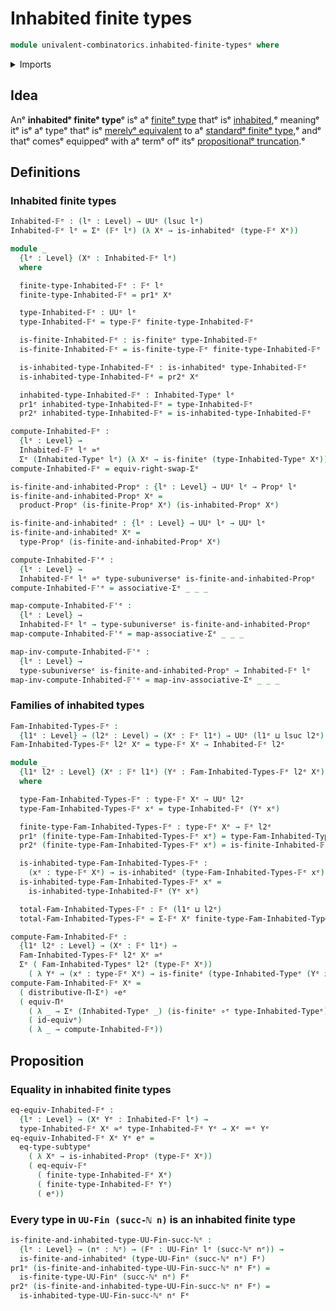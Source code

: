 # Inhabited finite types

```agda
module univalent-combinatorics.inhabited-finite-typesᵉ where
```

<details><summary>Imports</summary>

```agda
open import elementary-number-theory.natural-numbersᵉ

open import foundation.equivalencesᵉ
open import foundation.function-typesᵉ
open import foundation.functoriality-dependent-function-typesᵉ
open import foundation.identity-typesᵉ
open import foundation.inhabited-typesᵉ
open import foundation.propositionsᵉ
open import foundation.subtypesᵉ
open import foundation.subuniversesᵉ
open import foundation.type-arithmetic-dependent-pair-typesᵉ
open import foundation.type-theoretic-principle-of-choiceᵉ
open import foundation.universe-levelsᵉ

open import univalent-combinatorics.dependent-pair-typesᵉ
open import univalent-combinatorics.finite-typesᵉ
```

</details>

## Idea

Anᵉ **inhabitedᵉ finiteᵉ type**ᵉ isᵉ aᵉ
[finiteᵉ type](univalent-combinatorics.finite-types.mdᵉ) thatᵉ isᵉ
[inhabited](foundation.inhabited-types.md),ᵉ meaningᵉ itᵉ isᵉ aᵉ typeᵉ thatᵉ isᵉ
[merelyᵉ equivalent](foundation.mere-equivalences.mdᵉ) to aᵉ
[standardᵉ finiteᵉ type](univalent-combinatorics.standard-finite-types.md),ᵉ andᵉ
thatᵉ comesᵉ equippedᵉ with aᵉ termᵉ ofᵉ itsᵉ
[propositionalᵉ truncation](foundation.propositional-truncations.md).ᵉ

## Definitions

### Inhabited finite types

```agda
Inhabited-𝔽ᵉ : (lᵉ : Level) → UUᵉ (lsuc lᵉ)
Inhabited-𝔽ᵉ lᵉ = Σᵉ (𝔽ᵉ lᵉ) (λ Xᵉ → is-inhabitedᵉ (type-𝔽ᵉ Xᵉ))

module _
  {lᵉ : Level} (Xᵉ : Inhabited-𝔽ᵉ lᵉ)
  where

  finite-type-Inhabited-𝔽ᵉ : 𝔽ᵉ lᵉ
  finite-type-Inhabited-𝔽ᵉ = pr1ᵉ Xᵉ

  type-Inhabited-𝔽ᵉ : UUᵉ lᵉ
  type-Inhabited-𝔽ᵉ = type-𝔽ᵉ finite-type-Inhabited-𝔽ᵉ

  is-finite-Inhabited-𝔽ᵉ : is-finiteᵉ type-Inhabited-𝔽ᵉ
  is-finite-Inhabited-𝔽ᵉ = is-finite-type-𝔽ᵉ finite-type-Inhabited-𝔽ᵉ

  is-inhabited-type-Inhabited-𝔽ᵉ : is-inhabitedᵉ type-Inhabited-𝔽ᵉ
  is-inhabited-type-Inhabited-𝔽ᵉ = pr2ᵉ Xᵉ

  inhabited-type-Inhabited-𝔽ᵉ : Inhabited-Typeᵉ lᵉ
  pr1ᵉ inhabited-type-Inhabited-𝔽ᵉ = type-Inhabited-𝔽ᵉ
  pr2ᵉ inhabited-type-Inhabited-𝔽ᵉ = is-inhabited-type-Inhabited-𝔽ᵉ

compute-Inhabited-𝔽ᵉ :
  {lᵉ : Level} →
  Inhabited-𝔽ᵉ lᵉ ≃ᵉ
  Σᵉ (Inhabited-Typeᵉ lᵉ) (λ Xᵉ → is-finiteᵉ (type-Inhabited-Typeᵉ Xᵉ))
compute-Inhabited-𝔽ᵉ = equiv-right-swap-Σᵉ

is-finite-and-inhabited-Propᵉ : {lᵉ : Level} → UUᵉ lᵉ → Propᵉ lᵉ
is-finite-and-inhabited-Propᵉ Xᵉ =
  product-Propᵉ (is-finite-Propᵉ Xᵉ) (is-inhabited-Propᵉ Xᵉ)

is-finite-and-inhabitedᵉ : {lᵉ : Level} → UUᵉ lᵉ → UUᵉ lᵉ
is-finite-and-inhabitedᵉ Xᵉ =
  type-Propᵉ (is-finite-and-inhabited-Propᵉ Xᵉ)

compute-Inhabited-𝔽'ᵉ :
  {lᵉ : Level} →
  Inhabited-𝔽ᵉ lᵉ ≃ᵉ type-subuniverseᵉ is-finite-and-inhabited-Propᵉ
compute-Inhabited-𝔽'ᵉ = associative-Σᵉ _ _ _

map-compute-Inhabited-𝔽'ᵉ :
  {lᵉ : Level} →
  Inhabited-𝔽ᵉ lᵉ → type-subuniverseᵉ is-finite-and-inhabited-Propᵉ
map-compute-Inhabited-𝔽'ᵉ = map-associative-Σᵉ _ _ _

map-inv-compute-Inhabited-𝔽'ᵉ :
  {lᵉ : Level} →
  type-subuniverseᵉ is-finite-and-inhabited-Propᵉ → Inhabited-𝔽ᵉ lᵉ
map-inv-compute-Inhabited-𝔽'ᵉ = map-inv-associative-Σᵉ _ _ _
```

### Families of inhabited types

```agda
Fam-Inhabited-Types-𝔽ᵉ :
  {l1ᵉ : Level} → (l2ᵉ : Level) → (Xᵉ : 𝔽ᵉ l1ᵉ) → UUᵉ (l1ᵉ ⊔ lsuc l2ᵉ)
Fam-Inhabited-Types-𝔽ᵉ l2ᵉ Xᵉ = type-𝔽ᵉ Xᵉ → Inhabited-𝔽ᵉ l2ᵉ

module _
  {l1ᵉ l2ᵉ : Level} (Xᵉ : 𝔽ᵉ l1ᵉ) (Yᵉ : Fam-Inhabited-Types-𝔽ᵉ l2ᵉ Xᵉ)
  where

  type-Fam-Inhabited-Types-𝔽ᵉ : type-𝔽ᵉ Xᵉ → UUᵉ l2ᵉ
  type-Fam-Inhabited-Types-𝔽ᵉ xᵉ = type-Inhabited-𝔽ᵉ (Yᵉ xᵉ)

  finite-type-Fam-Inhabited-Types-𝔽ᵉ : type-𝔽ᵉ Xᵉ → 𝔽ᵉ l2ᵉ
  pr1ᵉ (finite-type-Fam-Inhabited-Types-𝔽ᵉ xᵉ) = type-Fam-Inhabited-Types-𝔽ᵉ xᵉ
  pr2ᵉ (finite-type-Fam-Inhabited-Types-𝔽ᵉ xᵉ) = is-finite-Inhabited-𝔽ᵉ (Yᵉ xᵉ)

  is-inhabited-type-Fam-Inhabited-Types-𝔽ᵉ :
    (xᵉ : type-𝔽ᵉ Xᵉ) → is-inhabitedᵉ (type-Fam-Inhabited-Types-𝔽ᵉ xᵉ)
  is-inhabited-type-Fam-Inhabited-Types-𝔽ᵉ xᵉ =
    is-inhabited-type-Inhabited-𝔽ᵉ (Yᵉ xᵉ)

  total-Fam-Inhabited-Types-𝔽ᵉ : 𝔽ᵉ (l1ᵉ ⊔ l2ᵉ)
  total-Fam-Inhabited-Types-𝔽ᵉ = Σ-𝔽ᵉ Xᵉ finite-type-Fam-Inhabited-Types-𝔽ᵉ

compute-Fam-Inhabited-𝔽ᵉ :
  {l1ᵉ l2ᵉ : Level} → (Xᵉ : 𝔽ᵉ l1ᵉ) →
  Fam-Inhabited-Types-𝔽ᵉ l2ᵉ Xᵉ ≃ᵉ
  Σᵉ ( Fam-Inhabited-Typesᵉ l2ᵉ (type-𝔽ᵉ Xᵉ))
    ( λ Yᵉ → (xᵉ : type-𝔽ᵉ Xᵉ) → is-finiteᵉ (type-Inhabited-Typeᵉ (Yᵉ xᵉ)))
compute-Fam-Inhabited-𝔽ᵉ Xᵉ =
  ( distributive-Π-Σᵉ) ∘eᵉ
  ( equiv-Πᵉ
    ( λ _ → Σᵉ (Inhabited-Typeᵉ _) (is-finiteᵉ ∘ᵉ type-Inhabited-Typeᵉ))
    ( id-equivᵉ)
    ( λ _ → compute-Inhabited-𝔽ᵉ))
```

## Proposition

### Equality in inhabited finite types

```agda
eq-equiv-Inhabited-𝔽ᵉ :
  {lᵉ : Level} → (Xᵉ Yᵉ : Inhabited-𝔽ᵉ lᵉ) →
  type-Inhabited-𝔽ᵉ Xᵉ ≃ᵉ type-Inhabited-𝔽ᵉ Yᵉ → Xᵉ ＝ᵉ Yᵉ
eq-equiv-Inhabited-𝔽ᵉ Xᵉ Yᵉ eᵉ =
  eq-type-subtypeᵉ
    ( λ Xᵉ → is-inhabited-Propᵉ (type-𝔽ᵉ Xᵉ))
    ( eq-equiv-𝔽ᵉ
      ( finite-type-Inhabited-𝔽ᵉ Xᵉ)
      ( finite-type-Inhabited-𝔽ᵉ Yᵉ)
      ( eᵉ))
```

### Every type in `UU-Fin (succ-ℕ n)` is an inhabited finite type

```agda
is-finite-and-inhabited-type-UU-Fin-succ-ℕᵉ :
  {lᵉ : Level} → (nᵉ : ℕᵉ) → (Fᵉ : UU-Finᵉ lᵉ (succ-ℕᵉ nᵉ)) →
  is-finite-and-inhabitedᵉ (type-UU-Finᵉ (succ-ℕᵉ nᵉ) Fᵉ)
pr1ᵉ (is-finite-and-inhabited-type-UU-Fin-succ-ℕᵉ nᵉ Fᵉ) =
  is-finite-type-UU-Finᵉ (succ-ℕᵉ nᵉ) Fᵉ
pr2ᵉ (is-finite-and-inhabited-type-UU-Fin-succ-ℕᵉ nᵉ Fᵉ) =
  is-inhabited-type-UU-Fin-succ-ℕᵉ nᵉ Fᵉ
```